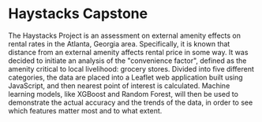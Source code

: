 # Haystacks Capstone

The Haystacks Project is an assessment on external amenity effects on rental rates in the Atlanta, Georgia area. Specifically, it is known that distance from an external amenity affects rental price in some way. It was decided to initiate an analysis of the "convenience factor", defined as the amenity critical to local livelihood: grocery stores. Divided into five different categories, the data are placed into a Leaflet web application built using JavaScript, and then nearest point of interest is calculated. Machine learning models, like XGBoost and Random Forest, will then be used to demonstrate the actual accuracy and the trends of the data, in order to see which features matter most and to what extent. 
